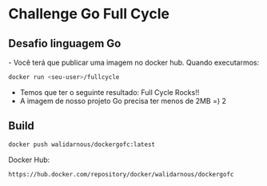 # Challenge Go Full Cycle

<h2>Desafio linguagem Go</h2>
- Você terá que publicar uma imagem no docker hub. Quando executarmos:

```sh
docker run <seu-user>/fullcycle
```

- Temos que ter o seguinte resultado: Full Cycle Rocks!!
- A imagem de nosso projeto Go precisa ter menos de 2MB =)
2
<h2>Build</h2>

```sh
docker push walidarnous/dockergofc:latest 
```

Docker Hub:
```sh
https://hub.docker.com/repository/docker/walidarnous/dockergofc
```
